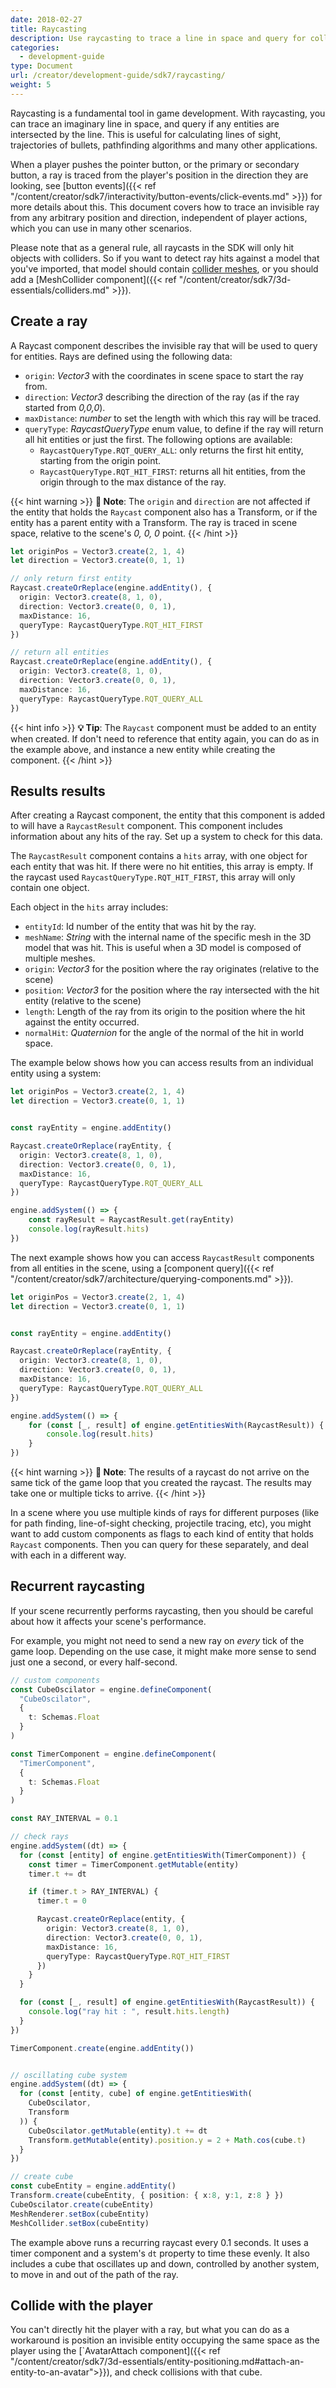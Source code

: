 ```yaml
---
date: 2018-02-27
title: Raycasting
description: Use raycasting to trace a line in space and query for collisions with entities in the scene.
categories:
  - development-guide
type: Document
url: /creator/development-guide/sdk7/raycasting/
weight: 5
---
```



Raycasting is a fundamental tool in game development. With raycasting, you can trace an imaginary line in space, and query if any entities are intersected by the line. This is useful for calculating lines of sight, trajectories of bullets, pathfinding algorithms and many other applications.

When a player pushes the pointer button, or the primary or secondary button, a ray is traced from the player's position in the direction they are looking, see [button events]({{< ref "/content/creator/sdk7/interactivity/button-events/click-events.md" >}}) for more details about this. This document covers how to trace an invisible ray from any arbitrary position and direction, independent of player actions, which you can use in many other scenarios.

Please note that as a general rule, all raycasts in the SDK will only hit objects with colliders. So if you want to detect ray hits against a model that you've imported, that model should contain [collider meshes](/creator/3d-models/colliders), or you should add a [MeshCollider component]({{< ref "/content/creator/sdk7/3d-essentials/colliders.md" >}}).



## Create a ray

A Raycast component describes the invisible ray that will be used to query for entities. Rays are defined using the following data:

- `origin`: _Vector3_ with the coordinates in scene space to start the ray from. 
- `direction`: _Vector3_ describing the direction of the ray (as if the ray started from _0,0,0_).
- `maxDistance`: _number_ to set the length with which this ray will be traced.
- `queryType`: _RaycastQueryType_ enum value, to define if the ray will return all hit entities or just the first. The following options are available:
	- `RaycastQueryType.RQT_QUERY_ALL`: only returns the first hit entity, starting from the origin point.
	- `RaycastQueryType.RQT_HIT_FIRST`: returns all hit entities, from the origin through to the max distance of the ray.

{{< hint warning >}}
**📔 Note**:  The `origin` and `direction` are not affected if the entity that holds the `Raycast` component also has a Transform, or if the entity has a parent entity with a Transform. The ray is traced in scene space, relative to the scene's _0, 0, 0_ point. 
{{< /hint >}}



```typescript
let originPos = Vector3.create(2, 1, 4)
let direction = Vector3.create(0, 1, 1)

// only return first entity
Raycast.createOrReplace(engine.addEntity(), {
  origin: Vector3.create(8, 1, 0),
  direction: Vector3.create(0, 0, 1),
  maxDistance: 16,
  queryType: RaycastQueryType.RQT_HIT_FIRST
})

// return all entities
Raycast.createOrReplace(engine.addEntity(), {
  origin: Vector3.create(8, 1, 0),
  direction: Vector3.create(0, 0, 1),
  maxDistance: 16,
  queryType: RaycastQueryType.RQT_QUERY_ALL
})
```

{{< hint info >}}
**💡 Tip**:  The `Raycast` component must be added to an entity when created. If don't need to reference that entity again, you can do as in the example above, and instance a new entity while creating the component.
{{< /hint >}}

## Results results

After creating a Raycast component, the entity that this component is added to will have a `RaycastResult` component. This component includes information about any hits of the ray. Set up a system to check for this data.

The `RaycastResult` component contains a `hits` array, with one object for each entity that was hit. If there were no hit entities, this array is empty. If the raycast used `RaycastQueryType.RQT_HIT_FIRST`, this array will only contain one object.

Each object in the `hits` array includes:

- `entityId`: Id number of the entity that was hit by the ray.
- `meshName`: _String_ with the internal name of the specific mesh in the 3D model that was hit. This is useful when a 3D model is composed of multiple meshes.
- `origin`: _Vector3_ for the position where the ray originates (relative to the scene)
- `position`: _Vector3_ for the position where the ray intersected with the hit entity (relative to the scene)
- `length`: Length of the ray from its origin to the position where the hit against the entity occurred.
- `normalHit`: _Quaternion_ for the angle of the normal of the hit in world space.


The example below shows how you can access results from an individual entity using a system:

```typescript
let originPos = Vector3.create(2, 1, 4)
let direction = Vector3.create(0, 1, 1)


const rayEntity = engine.addEntity()

Raycast.createOrReplace(rayEntity, {
  origin: Vector3.create(8, 1, 0),
  direction: Vector3.create(0, 0, 1),
  maxDistance: 16,
  queryType: RaycastQueryType.RQT_QUERY_ALL
})

engine.addSystem(() => {
	const rayResult = RaycastResult.get(rayEntity)
	console.log(rayResult.hits)
})
```

The next example shows how you can access `RaycastResult` components from all entities in the scene, using a [component query]({{< ref "/content/creator/sdk7/architecture/querying-components.md" >}}).

```typescript
let originPos = Vector3.create(2, 1, 4)
let direction = Vector3.create(0, 1, 1)


const rayEntity = engine.addEntity()

Raycast.createOrReplace(rayEntity, {
  origin: Vector3.create(8, 1, 0),
  direction: Vector3.create(0, 0, 1),
  maxDistance: 16,
  queryType: RaycastQueryType.RQT_QUERY_ALL
})

engine.addSystem(() => {
	for (const [_, result] of engine.getEntitiesWith(RaycastResult)) {
		console.log(result.hits)
	}
})
```

{{< hint warning >}}
**📔 Note**:  The results of a raycast do not arrive on the same tick of the game loop that you created the raycast. The results may take one or multiple ticks to arrive.
{{< /hint >}}


In a scene where you use multiple kinds of rays for different purposes (like for path finding, line-of-sight checking, projectile tracing, etc), you might want to add custom components as flags to each kind of entity that holds `Raycast` components. Then you can query for these separately, and deal with each in a different way.






## Recurrent raycasting

If your scene recurrently performs raycasting, then you should be careful about how it affects your scene's performance.

For example, you might not need to send a new ray on _every_ tick of the game loop. Depending on the use case, it might make more sense to send just one a second, or every half-second.

<!-- 
TODO: not true anymore, right?

Both the `hitAll` and `hitFirst` methods have a third argument that takes a _raycast id_. All raycast queries that share a same id are handled in a lossy queue, so that if these requests pile up over time then only the latest one to arrive is processed. This can potentially save a lot of resources and makes your scene run a lot more smoothly. 

In some cases you may want to have several separate raycast queries running at the same time, for example you might have a character that sends multiple rays in different directions to check for walls as it walks around. In these cases you should make sure that each raycast query has a separate id. Otherwise, if these different queries share a same id, the results of each might overwrite one another and valuable information will be lost on every frame.

-->

```typescript
// custom components
const CubeOscilator = engine.defineComponent(
  "CubeOscilator",
  {
    t: Schemas.Float
  }
)

const TimerComponent = engine.defineComponent(
  "TimerComponent",
  {
    t: Schemas.Float
  }
)

const RAY_INTERVAL = 0.1

// check rays
engine.addSystem((dt) => {
  for (const [entity] of engine.getEntitiesWith(TimerComponent)) {
    const timer = TimerComponent.getMutable(entity)
    timer.t += dt

    if (timer.t > RAY_INTERVAL) {
      timer.t = 0

      Raycast.createOrReplace(entity, {
        origin: Vector3.create(8, 1, 0),
        direction: Vector3.create(0, 0, 1),
        maxDistance: 16,
        queryType: RaycastQueryType.RQT_HIT_FIRST
      })
    }
  }

  for (const [_, result] of engine.getEntitiesWith(RaycastResult)) {
    console.log("ray hit : ", result.hits.length)
  }
})

TimerComponent.create(engine.addEntity())


// oscillating cube system
engine.addSystem((dt) => {
  for (const [entity, cube] of engine.getEntitiesWith(
    CubeOscilator,
    Transform
  )) {
    CubeOscilator.getMutable(entity).t += dt
    Transform.getMutable(entity).position.y = 2 + Math.cos(cube.t)
  }
})

// create cube
const cubeEntity = engine.addEntity()
Transform.create(cubeEntity, { position: { x:8, y:1, z:8 } })
CubeOscilator.create(cubeEntity)
MeshRenderer.setBox(cubeEntity)
MeshCollider.setBox(cubeEntity)
```

The example above runs a recurring raycast every 0.1 seconds. It uses a timer component and a system's `dt` property to time these evenly. It also includes a cube that oscillates up and down, controlled by another system, to move in and out of the path of the ray.


<!--
This example runs two raycast queries on every frame of the scene. Since they each have a different id, the requests from the first query and from the second query are handled on different queues that are independent from the other.

-->

## Collide with the player

You can't directly hit the player with a ray, but what you can do as a workaround is position an invisible entity occupying the same space as the player using the [`AvatarAttach component]({{< ref "/content/creator/sdk7/3d-essentials/entity-positioning.md#attach-an-entity-to-an-avatar">}}), and check collisions with that cube.


<!--

## Hit avatars


PhysicsCast.hitFirstAvatar( query:RaycastQuery,
			    hitCallback:(e:RaycastHitAvatar) => {} )

PhysicsCast.hitAllAvatars( query:RaycastQuery,
			  hitCallback:(e:RaycastHitAvatars) => {} )


## Cast a sphere


-->
